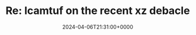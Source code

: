 ---
title: 'Re: lcamtuf on the recent xz debacle'
slug: 20240406T213100
date: 2024-04-06T21:31:00+0000
params:
  url: https://marc.info/?l=openbsd-misc&m=171227941117852&w=2
tags: []
---